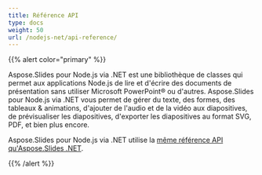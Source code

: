 ```yaml
---
title: Référence API
type: docs
weight: 50
url: /nodejs-net/api-reference/
---
```


{{% alert color="primary" %}} 

Aspose.Slides pour Node.js via .NET est une bibliothèque de classes qui permet aux applications Node.js de lire et d'écrire des documents de présentation sans utiliser Microsoft PowerPoint® ou d'autres. Aspose.Slides pour Node.js via .NET vous permet de gérer du texte, des formes, des tableaux & animations, d'ajouter de l'audio et de la vidéo aux diapositives, de prévisualiser les diapositives, d'exporter les diapositives au format SVG, PDF, et bien plus encore.

Aspose.Slides pour Node.js via .NET utilise la [même référence API qu'Aspose.Slides .NET](https://reference.aspose.com/slides/nodejs-net/). 

{{% /alert %}}